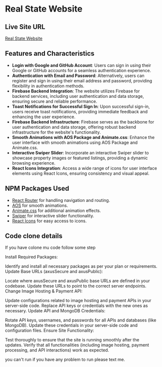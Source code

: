 # Real State Website

## Live Site URL

[Real State Website](https://real-state-98b29.web.app/)

## Features and Characteristics

- **Login with Google and GitHub Account**: Users can sign in using their Google or GitHub accounts for a seamless authentication experience.
- **Authentication with Email and Password**: Alternatively, users can register and sign in using their email address and password, providing flexibility in authentication methods.
- **Firebase Backend Integration**: The website utilizes Firebase for backend services, including user authentication and data storage, ensuring secure and reliable performance.
- **Toast Notifications for Successful Sign In**: Upon successful sign-in, users receive toast notifications, providing immediate feedback and enhancing the user experience.
- **Firebase Backend Infrastructure**: Firebase serves as the backbone for user authentication and data storage, offering robust backend infrastructure for the website's functionality.
- **Smooth Animations with AOS Package and Animate.css**: Enhance the user interface with smooth animations using AOS Package and Animate.css.
- **Interactive Swiper Slider**: Incorporate an interactive Swiper slider to showcase property images or featured listings, providing a dynamic browsing experience.
- **React Icons Integration**: Access a wide range of icons for user interface elements using React Icons, ensuring consistency and visual appeal.

## NPM Packages Used

- [React Router](https://www.npmjs.com/package/react-router) for handling navigation and routing.
- [AOS](https://www.npmjs.com/package/aos) for smooth animations.
- [Animate.css](https://www.npmjs.com/package/animate.css) for additional animation effects.
- [Swiper](https://www.npmjs.com/package/swiper) for interactive slider functionality.
- [React Icons](https://www.npmjs.com/package/react-icons) for easy access to icons.

## Code clone details
If you have colone mu code follow some step

Install Required Packages:

Identify and install all necessary packages as per your plan or requirements.
Update Base URLs (axusSecure and axusPublic):

Locate where axusSecure and axusPublic base URLs are defined in your codebase.
Update these URLs to point to the correct server endpoints.
Change Image Hosting & Payment API:

Update configurations related to image hosting and payment APIs in your server-side code.
Replace API keys or credentials with the new ones as necessary.
Update API and MongoDB Credentials:

Rotate API keys, usernames, and passwords for all APIs and databases (like MongoDB).
Update these credentials in your server-side code and configuration files.
Ensure Site Functionality:

Test thoroughly to ensure that the site is running smoothly after the updates.
Verify that all functionalities (including image hosting, payment processing, and API interactions) work as expected.

you can't run if you have any problem to run please text me.